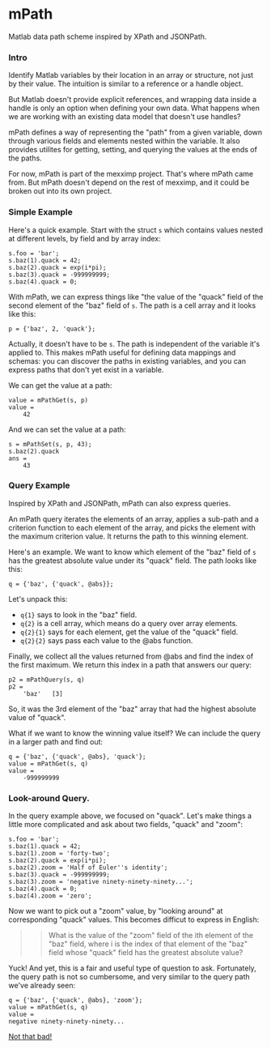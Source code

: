 # mPath
Matlab data path scheme inspired by XPath and JSONPath.

### Intro
Identify Matlab variables by their location in an array or structure, not just by their value.  The intuition is similar to a reference or a handle object.

But Matlab doesn't provide explicit references, and wrapping data inside a handle is only an option when defining your own data.  What happens when we are working with an existing data model that doesn't use handles?

mPath defines a way of representing the "path" from a given variable, down through various fields and elements nested within the variable.  It also provides utilites for getting, setting, and querying the values at the ends of the paths.

For now, mPath is part of the mexximp project.  That's where mPath came from.  But mPath doesn't depend on the rest of mexximp, and it could be broken out into its own project.

### Simple Example
Here's a quick example.  Start with the struct `s` which contains values nested at different levels, by field and by array index:
```
s.foo = 'bar';
s.baz(1).quack = 42;
s.baz(2).quack = exp(i*pi);
s.baz(3).quack = -999999999;
s.baz(4).quack = 0;
```

With mPath, we can express things like "the value of the "quack" field of the second element of the "baz" field of `s`.  The path is a cell array and it looks like this:
```
p = {'baz', 2, 'quack'};
```

Actually, it doesn't have to be `s`.  The path is independent of the variable it's applied to.  This makes mPath useful for defining data mappings and schemas:  you can discover the paths in existing variables, and you can express paths that don't yet exist in a variable.

We can get the value at a path:
```
value = mPathGet(s, p)
value =
    42
```

And we can set the value at a path:
```
s = mPathSet(s, p, 43);
s.baz(2).quack
ans = 
    43
```

### Query Example
Inspired by XPath and JSONPath, mPath can also express queries.

An mPath query iterates the elements of an array, applies a sub-path and a criterion function to each element of the array, and picks the element with the maximum criterion value.  It returns the path to this winning element.

Here's an example.  We want to know which element of the "baz" field of `s`  has the greatest absolute value under its "quack" field.  The path looks like this:
```
q = {'baz', {'quack', @abs}};
```

Let's unpack this:
 * `q{1}` says to look in the "baz" field.
 * `q{2}` is a cell array, which means do a query over array elements.
 * `q{2}{1}` says for each element, get the value of the "quack" field.
 * `q{2}{2}` says pass each value to the @abs function.

Finally, we collect all the values returned from @abs and find the index of the first maximum.  We return this index in a path that answers our query:
```
p2 = mPathQuery(s, q)
p2 = 
    'baz'   [3]
```

So, it was the 3rd element of the "baz" array that had the highest absolute value of "quack".

What if we want to know the winning value itself?  We can include the query in a larger path and find out:
```
q = {'baz', {'quack', @abs}, 'quack'};
value = mPathGet(s, q)
value =
    -999999999
```

### Look-around Query.
In the query example above, we focused on "quack".  Let's make things a little more complicated and ask about two fields, "quack" and "zoom":
```
s.foo = 'bar';
s.baz(1).quack = 42;
s.baz(1).zoom = 'forty-two';
s.baz(2).quack = exp(i*pi);
s.baz(2).zoom = 'Half of Euler''s identity';
s.baz(3).quack = -999999999;
s.baz(3).zoom = 'negative ninety-ninety-ninety...';
s.baz(4).quack = 0;
s.baz(4).zoom = 'zero';
```

Now we want to pick out a "zoom" value, by "looking around" at corresponding "quack" values.  This becomes difficut to express in English:

>> What is the value of the "zoom" field of the ith element of the "baz" field, 
>> where i is the index of that element of the "baz" field whose "quack" field has the greatest absolute value?

Yuck!  And yet, this is a fair and useful type of question to ask.  Fortunately, the query path is not so cumbersome, and very similar to the query path we've already seen:
```
q = {'baz', {'quack', @abs}, 'zoom'};
value = mPathGet(s, q)
value =
negative ninety-ninety-ninety...
```

[Not that bad!](https://www.youtube.com/watch?v=UtVJdPfm0F8)

